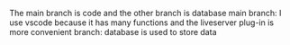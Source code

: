 The main branch is code and the other branch is database
main branch: I use vscode because it has many functions and the liveserver plug-in is more convenient
branch: database is used to store data
